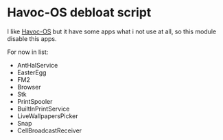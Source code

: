 # Havoc-OS debloat script

I like [Havoc-OS](https://sourceforge.net/projects/havoc-os/) but it have some apps what i not use at all, so this module disable this apps.

For now in list:
* AntHalService
* EasterEgg
* FM2
* Browser
* Stk
* PrintSpooler
* BuiltInPrintService
* LiveWallpapersPicker
* Snap
* CellBroadcastReceiver


